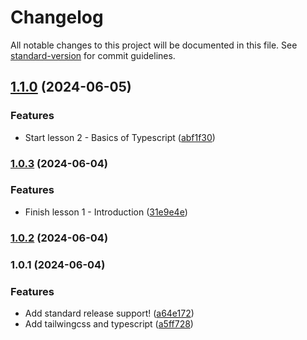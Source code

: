 # Changelog

All notable changes to this project will be documented in this file. See [standard-version](https://github.com/conventional-changelog/standard-version) for commit guidelines.

## [1.1.0](https://github.com/wakabibrian/typescript-tutorial/compare/v1.0.3...v1.1.0) (2024-06-05)


### Features

* Start lesson 2 - Basics of Typescript ([abf1f30](https://github.com/wakabibrian/typescript-tutorial/commit/abf1f306a59b3aeecbc15b7dd05103ec1f6b81ac))

### [1.0.3](https://github.com/wakabibrian/typescript-tutorial/compare/v1.0.2...v1.0.3) (2024-06-04)


### Features

* Finish lesson 1 - Introduction ([31e9e4e](https://github.com/wakabibrian/typescript-tutorial/commit/31e9e4ee118d18b99be9194449be4480d56d0e52))

### [1.0.2](https://github.com/wakabibrian/typescript-tutorial/compare/v1.0.1...v1.0.2) (2024-06-04)

### 1.0.1 (2024-06-04)


### Features

* Add standard release support! ([a64e172](https://github.com/wakabibrian/typescript-tutorial/commit/a64e172cfe3265b9acd2c201351d9e8d61e33eb0))
* Add tailwingcss and typescript ([a5ff728](https://github.com/wakabibrian/typescript-tutorial/commit/a5ff728795df385f6d82679cfa1dce9fa91c36a4))
